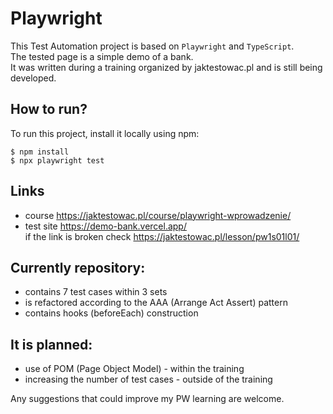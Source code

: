 # Playwright

This Test Automation project is based on `Playwright` and `TypeScript`.  
The tested page is a simple demo of a bank.  
It was written during a training organized by jaktestowac.pl and is still being developed.

## How to run?
To run this project, install it locally using npm:

```
$ npm install
$ npx playwright test
```

## Links
- course https://jaktestowac.pl/course/playwright-wprowadzenie/
- test site https://demo-bank.vercel.app/  
  if the link is broken check https://jaktestowac.pl/lesson/pw1s01l01/

## Currently repository:
- contains 7 test cases within 3 sets
- is refactored according to the AAA (Arrange Act Assert) pattern
- contains hooks (beforeEach) construction

## It is planned:
- use of POM (Page Object Model) - within the training
- increasing the number of test cases - outside of the training

Any suggestions that could improve my PW learning are welcome.
